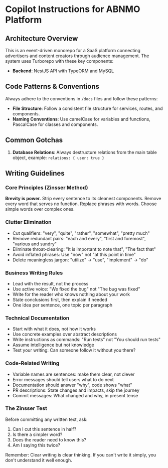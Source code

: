 # Copilot Instructions for ABNMO Platform

## Architecture Overview

This is an event-driven monorepo for a SaaS platform connecting advertisers and content creators through audience management. The system uses Turborepo with these key components:

- **Backend**: NestJS API with TypeORM and MySQL

## Code Patterns & Conventions

Always adhere to the conventions in `/docs` files and follow these patterns:
- **File Structure**: Follow a consistent file structure for services, routes, and components.
- **Naming Conventions**: Use camelCase for variables and functions, PascalCase for classes and components.

## Common Gotchas

1. **Database Relations**: Always destructure relations from the main table object, example: `relations: { user: true }`

## Writing Guidelines

### Core Principles (Zinsser Method)
**Brevity is power.** Strip every sentence to its cleanest components. Remove every word that serves no function. Replace phrases with words. Choose simple words over complex ones.

### Clutter Elimination
- Cut qualifiers: "very", "quite", "rather", "somewhat", "pretty much"
- Remove redundant pairs: "each and every", "first and foremost", "various and sundry"
- Eliminate throat-clearing: "It is important to note that", "The fact that"
- Avoid inflated phrases: Use "now" not "at this point in time"
- Delete meaningless jargon: "utilize" → "use", "implement" → "do"

### Business Writing Rules
- Lead with the result, not the process
- Use active voice: "We fixed the bug" not "The bug was fixed"
- Write for the reader who knows nothing about your work
- State conclusions first, then explain if needed
- One idea per sentence, one topic per paragraph

### Technical Documentation
- Start with what it does, not how it works
- Use concrete examples over abstract descriptions
- Write instructions as commands: "Run tests" not "You should run tests"
- Assume intelligence but not knowledge
- Test your writing: Can someone follow it without you there?

### Code-Related Writing
- Variable names are sentences: make them clear, not clever
- Error messages should tell users what to do next
- Documentation should answer "why", code shows "what"
- PR descriptions: State changes and impacts, skip the journey
- Commit messages: What changed and why, in present tense

### The Zinsser Test
Before committing any written text, ask:
1. Can I cut this sentence in half?
2. Is there a simpler word?
3. Does the reader need to know this?
4. Am I saying this twice?

Remember: Clear writing is clear thinking. If you can't write it simply, you don't understand it well enough.